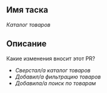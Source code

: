 ## Имя таска
*Каталог товаров*

## Описание
Какие изменения вносит этот PR?
- *Сверстал/а каталог товаров*
- *Добавил/а фильтрацию товаров*
- *Добавила/а поиск по товарам*
